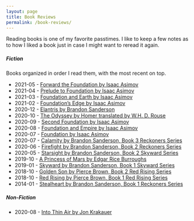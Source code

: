 ```yaml
---
layout: page
title: Book Reviews
permalink: /book-reviews/
---
```


Reading books is one of my favorite passtimes. I like to keep a few notes as to how I liked a book just in case I might want to reread it again.

##### Fiction
Books organized in order I read them, with the most recent on top.

- 2021-05 - [Forward the Foundation by Isaac Asimov](https://tactictalisman.github.io/2021/05/12/forward-the-foundation.html)
- 2021-04 - [Prelude to Foundation by Isaac Asimov](https://tactictalisman.github.io/2021/04/02/prelude-to-foundation.html) 
- 2021-03 - [Foundation and Earth by Isaac Asimov](https://tactictalisman.github.io/2021/03/05/foundation-and-earth.html)
- 2021-02 - [Foundation’s Edge by Isaac Asimov](https://tactictalisman.github.io/2021/02/16/foundations-edge.html)
- 2020-12 - [Elantris by Brandon Sanderson](https://tactictalisman.github.io/2020/12/08/elantris.html)
- 2020-10 - [The Odyssey by Homer translated by W.H. D. Rouse](https://tactictalisman.github.io/2020/10/26/the-odyssey.html)
- 2020-09 - [Second Foundation by Isaac Asimov](https://tactictalisman.github.io/2020/09/14/second-foundation.html)
- 2020-08 - [Foundation and Empire by Isaac Asimov](https://tactictalisman.github.io/2020/08/19/foundation-and-empire.html)
- 2020-07 - [Foundation by Isaac Asimov](https://tactictalisman.github.io/2020/07/22/foundation.html)
- 2020-07 - [Calamity by Brandon Sanderson, Book 3 Reckoners Series](https://tactictalisman.github.io/2020/07/01/calamity.html)
- 2020-06 - [Firefight by Brandon Sanderson, Book 2 Reckoners Series](https://tactictalisman.github.io/2020/06/07/firefight.html)
- 2020-05 - [Starsight by Brandon Sanderson, Book 2 Skyward Series](https://tactictalisman.github.io/2020/05/01/starsight.html)
- 2019-10 - [A Princess of Mars by Edgar Rice Burroughs](https://tactictalisman.github.io/2019/10/01/princess-of-mars.html)
- 2019-01 - [Skyward by Brandon Sanderson, Book 1 Skyward Series](https://tactictalisman.github.io/2019/01/03/skyward.html)
- 2018-10 - [Golden Son by Pierce Brown, Book 2 Red Rising Series](https://tactictalisman.github.io/2018/10/15/golden-son.html)
- 2018-10 - [Red Rising by Pierce Brown, Book 1 Red Rising Series](https://tactictalisman.github.io/2018/10/01/red-rising.html)
- 2014-01 - [Stealheart by Brandon Sanderson, Book 1 Reckoners Series](https://tactictalisman.github.io/2014/01/15/steelheart.html)


##### Non-Fiction

- 2020-08 - [Into Thin Air by Jon Krakauer](https://tactictalisman.github.io/2020/08/12/into-thin-air.html)
